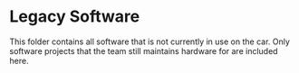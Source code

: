 # Legacy Software

This folder contains all software that is not currently in use on the car.
Only software projects that the team still maintains hardware for are included here.
